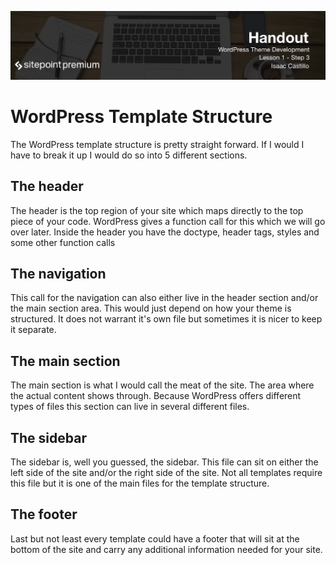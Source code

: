 ![](headings/1.3.png)

# WordPress Template Structure

The WordPress template structure is pretty straight forward. If I would I have to break it up I would do so into 5 different sections.

## The header

The header is the top region of your site which maps directly to the top piece of your code. WordPress gives a function call for this which we will go over later. Inside the header you have the doctype, header tags, styles and some other function calls

## The navigation

This call for the navigation can also either live in the header section and/or the main section area. This would just depend on how your theme is structured. It does not warrant it's own file but sometimes it is nicer to keep it separate.

## The main section

The main section is what I would call the meat of the site. The area where the actual content shows through. Because WordPress offers different types of files this section can live in several different files.

## The sidebar

The sidebar is, well you guessed, the sidebar. This file can sit on either the left side of the site and/or the right side of the site. Not all templates require this file but it is one of the main files for the template structure.

## The footer

Last but not least every template could have a footer that will sit at the bottom of the site and carry any additional information needed for your site.
